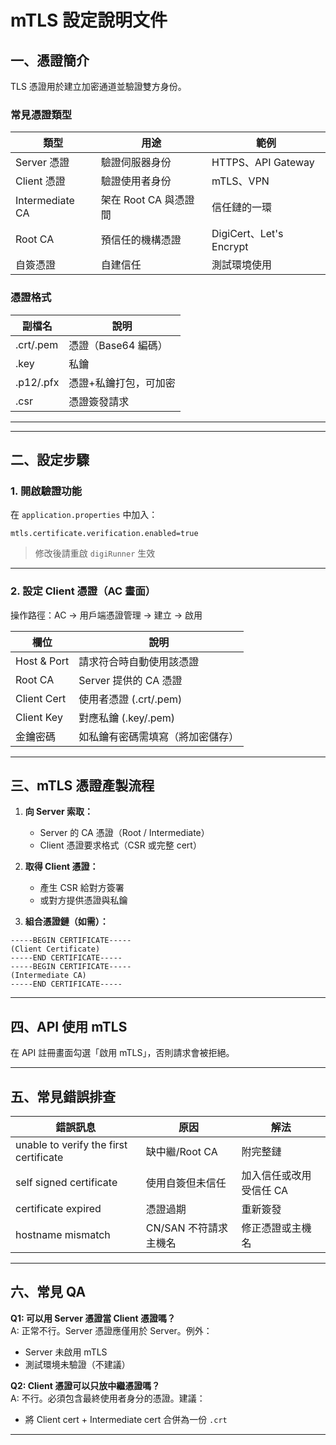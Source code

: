 # mTLS 設定說明文件 

## 一、憑證簡介

TLS 憑證用於建立加密通道並驗證雙方身份。

### 常見憑證類型

| 類型 | 用途 | 範例 |
|------|------|------|
| Server 憑證 | 驗證伺服器身份 | HTTPS、API Gateway |
| Client 憑證 | 驗證使用者身份 | mTLS、VPN |
| Intermediate CA | 架在 Root CA 與憑證間 | 信任鏈的一環 |
| Root CA | 預信任的機構憑證 | DigiCert、Let's Encrypt |
| 自簽憑證 | 自建信任 | 測試環境使用 |

### 憑證格式

| 副檔名 | 說明 |
|--------|------|
| .crt/.pem | 憑證（Base64 編碼） |
| .key | 私鑰 |
| .p12/.pfx | 憑證+私鑰打包，可加密 |
| .csr | 憑證簽發請求 |

---

---

## 二、設定步驟

### 1. 開啟驗證功能

在 `application.properties` 中加入：
```
mtls.certificate.verification.enabled=true
```


> 修改後請重啟 `digiRunner` 生效

---

### 2. 設定 Client 憑證（AC 畫面）

操作路徑：AC → 用戶端憑證管理 → 建立 → 啟用

| 欄位 | 說明 |
|------|------|
| Host & Port | 請求符合時自動使用該憑證 |
| Root CA | Server 提供的 CA 憑證 |
| Client Cert | 使用者憑證 (.crt/.pem) |
| Client Key | 對應私鑰 (.key/.pem) |
| 金鑰密碼 | 如私鑰有密碼需填寫（將加密儲存） |

---

## 三、mTLS 憑證產製流程

1. **向 Server 索取：**
   - Server 的 CA 憑證（Root / Intermediate）
   - Client 憑證要求格式（CSR 或完整 cert）

2. **取得 Client 憑證：**
   - 產生 CSR 給對方簽署
   - 或對方提供憑證與私鑰

3. **組合憑證鏈（如需）：**
```
-----BEGIN CERTIFICATE-----
(Client Certificate)
-----END CERTIFICATE-----
-----BEGIN CERTIFICATE-----
(Intermediate CA)
-----END CERTIFICATE-----
```


---

## 四、API 使用 mTLS

在 API 註冊畫面勾選「啟用 mTLS」，否則請求會被拒絕。

---

## 五、常見錯誤排查

| 錯誤訊息 | 原因 | 解法 |
|----------|------|------|
| unable to verify the first certificate | 缺中繼/Root CA | 附完整鏈 |
| self signed certificate | 使用自簽但未信任 | 加入信任或改用受信任 CA |
| certificate expired | 憑證過期 | 重新簽發 |
| hostname mismatch | CN/SAN 不符請求主機名 | 修正憑證或主機名 |

---

## 六、常見 QA

**Q1: 可以用 Server 憑證當 Client 憑證嗎？**  
A: 正常不行。Server 憑證應僅用於 Server。例外：

- Server 未啟用 mTLS
- 測試環境未驗證（不建議）

**Q2: Client 憑證可以只放中繼憑證嗎？**  
A: 不行。必須包含最終使用者身分的憑證。建議：

- 將 Client cert + Intermediate cert 合併為一份 `.crt`

---
